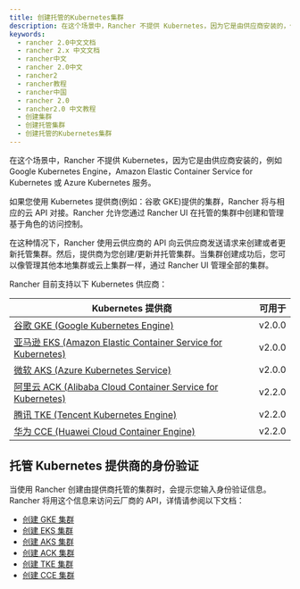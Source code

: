 ```yaml
---
title: 创建托管的Kubernetes集群
description: 在这个场景中，Rancher 不提供 Kubernetes，因为它是由供应商安装的，例如 Google Kubernetes Engine，Amazon Elastic Container Service for Kubernetes 或 Azure Kubernetes 服务。如果您使用 Kubernetes 提供商(例如：谷歌 GKE)提供的集群，Rancher 将与相应的云 API 对接。Rancher 允许您通过 Rancher UI 在托管的集群中创建和管理基于角色的访问控制。在这种情况下，Rancher 使用云供应商的 API 向云供应商发送请求来创建或者更新托管集群。然后，提供商为您创建/更新并托管集群。当集群创建成功后，您可以像管理其他本地集群或云上集群一样，通过 Rancher UI 管理全部的集群。
keywords:
  - rancher 2.0中文文档
  - rancher 2.x 中文文档
  - rancher中文
  - rancher 2.0中文
  - rancher2
  - rancher教程
  - rancher中国
  - rancher 2.0
  - rancher2.0 中文教程
  - 创建集群
  - 创建托管集群
  - 创建托管的Kubernetes集群
---
```


在这个场景中，Rancher 不提供 Kubernetes，因为它是由供应商安装的，例如 Google Kubernetes Engine，Amazon Elastic Container Service for Kubernetes 或 Azure Kubernetes 服务。

如果您使用 Kubernetes 提供商(例如：谷歌 GKE)提供的集群，Rancher 将与相应的云 API 对接。Rancher 允许您通过 Rancher UI 在托管的集群中创建和管理基于角色的访问控制。

在这种情况下，Rancher 使用云供应商的 API 向云供应商发送请求来创建或者更新托管集群。然后，提供商为您创建/更新并托管集群。当集群创建成功后，您可以像管理其他本地集群或云上集群一样，通过 Rancher UI 管理全部的集群。

Rancher 目前支持以下 Kubernetes 供应商：

| Kubernetes 提供商                                                                                              | 可用于 |
| -------------------------------------------------------------------------------------------------------------- | ------ |
| [谷歌 GKE (Google Kubernetes Engine)](https://cloud.google.com/kubernetes-engine/)                             | v2.0.0 |
| [亚马逊 EKS (Amazon Elastic Container Service for Kubernetes)](https://aws.amazon.com/eks/)                    | v2.0.0 |
| [微软 AKS (Azure Kubernetes Service)](https://azure.microsoft.com/en-us/services/kubernetes-service/)          | v2.0.0 |
| [阿里云 ACK (Alibaba Cloud Container Service for Kubernetes)](https://www.alibabacloud.com/product/kubernetes) | v2.2.0 |
| [腾讯 TKE (Tencent Kubernetes Engine)](https://intl.cloud.tencent.com/product/tke)                             | v2.2.0 |
| [华为 CCE (Huawei Cloud Container Engine)](https://www.huaweicloud.com/product/cce.html)                       | v2.2.0 |

## 托管 Kubernetes 提供商的身份验证

当使用 Rancher 创建由提供商托管的集群时，会提示您输入身份验证信息。Rancher 将用这个信息来访问云厂商的 API，详情请参阅以下文档：

- [创建 GKE 集群](/docs/rancher2/cluster-provisioning/hosted-kubernetes-clusters/gke/_index)
- [创建 EKS 集群](/docs/rancher2/cluster-provisioning/hosted-kubernetes-clusters/eks/_index)
- [创建 AKS 集群](/docs/rancher2/cluster-provisioning/hosted-kubernetes-clusters/aks/_index)
- [创建 ACK 集群](/docs/rancher2/cluster-provisioning/hosted-kubernetes-clusters/ack/_index)
- [创建 TKE 集群](/docs/rancher2/cluster-provisioning/hosted-kubernetes-clusters/tke/_index)
- [创建 CCE 集群](/docs/rancher2/cluster-provisioning/hosted-kubernetes-clusters/cce/_index)

